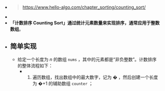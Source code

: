 - > https://www.hello-algo.com/chapter_sorting/counting_sort/
-
- **「计数排序 Counting Sort」**通过统计元素数量来实现排序，通常应用于**整数数组**。
- ## 简单实现
	- 给定一个长度为 $n$ 的数组 `nums` ，其中的元素都是“非负整数”。计数排序的整体流程如下：
		- 1. 遍历数组，找出数组中的最大数字，记为 $�$ ，然后创建一个长度为 �+1 的辅助数组 `counter` ；